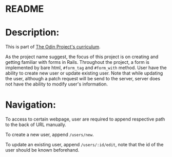 # README

# Description:
This is part of [The Odin Project's curriculum](https://www.theodinproject.com/lessons/ruby-on-rails-forms). 

As the project name suggest, the focus of this project is on creating and getting familiar with forms in Rails. Throughout the project, a form is implemented by bare html, `#form_tag` and `#form_with` method. User have the ability to create new user or update existing user. Note that while updating the user, although a patch request will be send to the server, server does not have the ability to modify user's information.

# Navigation:
To access to certain webpage, user are required to append respective path to the back of URL manually.

To create a new user, append `/users/new`.

To update an existing user, append `/users/:id/edit`, note that the id of the user should be known beforehand.
